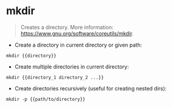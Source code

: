 # mkdir

> Creates a directory.
> More information: <https://www.gnu.org/software/coreutils/mkdir>.

- Create a directory in current directory or given path:

`mkdir {{directory}}`

- Create multiple directories in current directory:

`mkdir {{directory_1 directory_2 ...}}`

- Create directories recursively (useful for creating nested dirs):

`mkdir -p {{path/to/directory}}`
